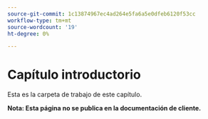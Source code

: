 ```yaml
---
source-git-commit: 1c13874967ec4ad264e5fa6a5e0dfeb6120f53cc
workflow-type: tm+mt
source-wordcount: '19'
ht-degree: 0%

---
```

# Capítulo introductorio

Esta es la carpeta de trabajo de este capítulo.

**Nota: Esta página no se publica en la documentación de cliente.**
